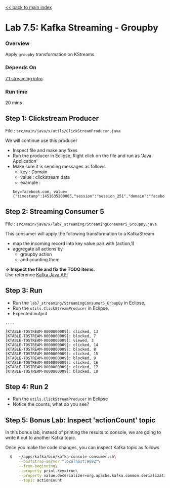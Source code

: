 <link rel='stylesheet' href='../assets/css/main.css'/>

[<< back to main index](../README.md)

# Lab 7.5: Kafka Streaming - Groupby

### Overview
Apply `groupby` transformation on KStreams

### Depends On
[7.1 streaming intro](07.1-streaming-intro.md)

### Run time
20 mins


## Step 1: Clickstream Producer
File : `src/main/java/x/utils/ClickStreamProducer.java`  

We will  continue use this producer
* Inspect file and make any fixes
* Run the producer in Eclipse, Right click on the file and run as 'Java Application'
* Make sure it is sending messages as follows
  - key : Domain
  - value : clickstream data
  - example  :
  ```
  key=facebook.com, value={"timestamp":1451635200005,"session":"session_251","domain":"facebook.com","cost":91,"user":"user_16","campaign":"campaign_5","ip":"ip_67","action":"clicked"}
  ```

## Step 2:  Streaming Consumer 5
File : `src/main/java/x/lab7_streaming/StreamingConsumer5_GroupBy.java`

This consumer will apply the following transformation to a KafkaStream
- map the incoming record into key value pair with (action,1)
- aggregate all actions by
    - groupby action
    - and counting them


**=> Inspect the file and fix the TODO items.**  
Use reference [Kafka Java API](https://kafka.apache.org/0102/javadoc/index.html)



## Step 3: Run
* Run the `lab7_streaming/StreamingConsumer5_GroupBy` in Eclipse,
* Run the `utils.ClickStreamProducer` in Eclipse,
* Expected output


```console
....

[KTABLE-TOSTREAM-0000000009]: clicked, 13
[KTABLE-TOSTREAM-0000000009]: blocked, 7
[KTABLE-TOSTREAM-0000000009]: viewed, 3
[KTABLE-TOSTREAM-0000000009]: clicked, 14
[KTABLE-TOSTREAM-0000000009]: blocked, 8
[KTABLE-TOSTREAM-0000000009]: clicked, 15
[KTABLE-TOSTREAM-0000000009]: blocked, 9
[KTABLE-TOSTREAM-0000000009]: clicked, 16
[KTABLE-TOSTREAM-0000000009]: clicked, 17
[KTABLE-TOSTREAM-0000000009]: blocked, 10
```


## Step 4: Run 2
* Run the `utils.ClickStreamProducer` in Eclipse
* Notice the counts, what do you see?


## Step 5: Bonus Lab: Inspect 'actionCount' topic
In this bonus lab, instead of printing the results to console, we are going to write it out to another Kafka topic.

Once you make the code changes, you can inspect Kafka topic as follows

```bash
  $   ~/apps/kafka/bin/kafka-console-consumer.sh\
      --bootstrap-server "localhost:9092"\
      --from-beginning\
      --property print.key=true\
      --property value.deserializer=org.apache.kafka.common.serialization.LongDeserializer\
      --topic actionCount
```
